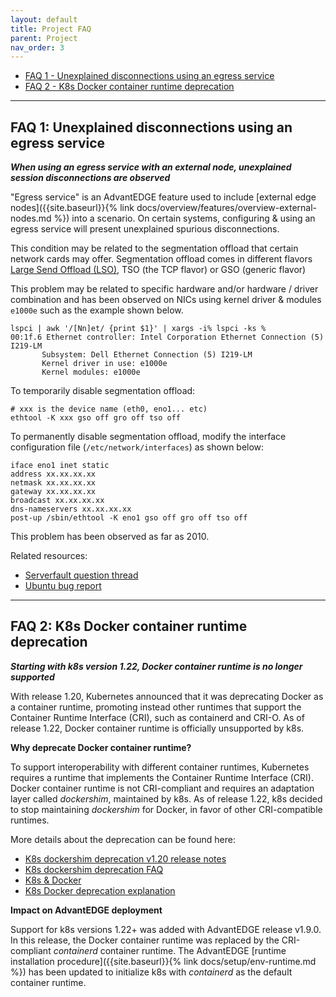 ```yaml
---
layout: default
title: Project FAQ
parent: Project
nav_order: 3
---
```


- [FAQ 1 - Unexplained disconnections using an egress service](#faq-1-unexplained-disconnections-using-an-egress-service)
- [FAQ 2 - K8s Docker container runtime deprecation](#faq-2-k8s-docker-container-runtime-deprecation)

-----

## FAQ 1: Unexplained disconnections using an egress service
_**When using an egress service with an external node, unexplained session disconnections are observed**_

"Egress service" is an AdvantEDGE feature used to include [external edge nodes]({{site.baseurl}}{% link docs/overview/features/overview-external-nodes.md %}) into a scenario. On certain systems, configuring & using an egress service will present unexplained spurious disconnections.

This condition may be related to the segmentation offload that certain network cards may offer. Segmentation offload comes in different flavors [Large Send Offload (LSO)](https://en.wikipedia.org/wiki/Large_send_offload), TSO (the TCP flavor) or GSO (generic flavor)

This problem may be related to specific hardware and/or hardware / driver combination and has been observed on NICs using kernel driver & modules `e1000e` such as the example shown below.
```
lspci | awk '/[Nn]et/ {print $1}' | xargs -i% lspci -ks %
00:1f.6 Ethernet controller: Intel Corporation Ethernet Connection (5) I219-LM
       Subsystem: Dell Ethernet Connection (5) I219-LM
       Kernel driver in use: e1000e
       Kernel modules: e1000e
```

To temporarily disable segmentation offload:
```
# xxx is the device name (eth0, eno1... etc)
ethtool -K xxx gso off gro off tso off
```

To permanently disable segmentation offload, modify the interface configuration file (`/etc/network/interfaces`) as shown below:
```
iface eno1 inet static
address xx.xx.xx.xx
netmask xx.xx.xx.xx
gateway xx.xx.xx.xx
broadcast xx.xx.xx.xx
dns-nameservers xx.xx.xx.xx
post-up /sbin/ethtool -K eno1 gso off gro off tso off
```
This problem has been observed as far as 2010.

Related resources:

- [Serverfault question thread](https://serverfault.com/questions/193114/linux-e1000e-intel-networking-driver-problems-galore-where-do-i-start)
- [Ubuntu bug report](https://bugs.launchpad.net/ubuntu/+source/linux/+bug/1766377)

-----
## FAQ 2: K8s Docker container runtime deprecation
_**Starting with k8s version 1.22, Docker container runtime is no longer supported**_

With release 1.20, Kubernetes announced that it was deprecating Docker as a container runtime, promoting instead other runtimes that support the
Container Runtime Interface (CRI), such as containerd and CRI-O. As of release 1.22, Docker container runtime is officially unsupported by k8s.

**Why deprecate Docker container runtime?**

To support interoperability with different container runtimes, Kubernetes requires a runtime that implements the Container Runtime Interface (CRI).
Docker container runtime is not CRI-compliant and requires an adaptation layer called _dockershim_, maintained by k8s. As of release 1.22, k8s decided
to stop maintaining _dockershim_ for Docker, in favor of other CRI-compatible runtimes.

More details about the deprecation can be found here:
- [K8s dockershim deprecation v1.20 release notes](https://github.com/kubernetes/kubernetes/blob/master/CHANGELOG/CHANGELOG-1.20.md#dockershim-deprecation)
- [K8s dockershim deprecation FAQ](https://kubernetes.io/blog/2020/12/02/dockershim-faq/)
- [K8s & Docker](https://kubernetes.io/blog/2020/12/02/dont-panic-kubernetes-and-docker/)
- [K8s Docker deprecation explanation](https://medium.com/better-programming/kubernetes-is-deprecating-docker-8a9f7566fbca)

**Impact on AdvantEDGE deployment**

Support for k8s versions 1.22+ was added with AdvantEDGE release v1.9.0. In this release, the Docker container runtime was replaced by the CRI-compliant _containerd_ container runtime. The AdvantEDGE [runtime installation procedure]({{site.baseurl}}{% link docs/setup/env-runtime.md %}) has been updated to initialize k8s with _containerd_ as the default container runtime.
